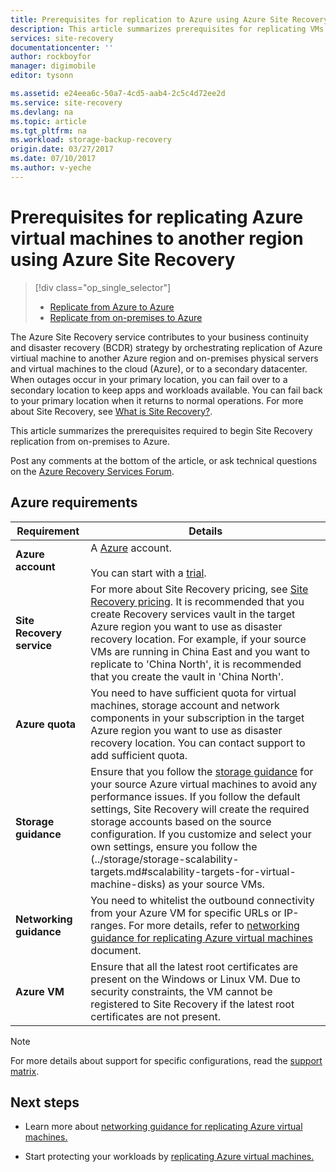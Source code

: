 ```yaml
---
title: Prerequisites for replication to Azure using Azure Site Recovery | Azure
description: This article summarizes prerequisites for replicating VMs and physical machines to Azure using the Azure Site Recovery service.
services: site-recovery
documentationcenter: ''
author: rockboyfor
manager: digimobile
editor: tysonn

ms.assetid: e24eea6c-50a7-4cd5-aab4-2c5c4d72ee2d
ms.service: site-recovery
ms.devlang: na
ms.topic: article
ms.tgt_pltfrm: na
ms.workload: storage-backup-recovery
origin.date: 03/27/2017
ms.date: 07/10/2017
ms.author: v-yeche
---
```


#  Prerequisites for replicating Azure virtual machines to another region using Azure Site Recovery

> [!div class="op_single_selector"]
> * [Replicate from Azure to Azure](site-recovery-azure-to-azure-prereq.md)
> * [Replicate from on-premises to Azure](site-recovery-prereq.md)

The Azure Site Recovery service contributes to your business continuity and disaster recovery (BCDR) strategy by orchestrating replication of Azure virtiual machine to another Azure region and on-premises physical servers and virtual machines to the cloud (Azure), or to a secondary datacenter. When outages occur in your primary location, you can fail over to a secondary location to keep apps and workloads available. You can fail back to your primary location when it returns to normal operations. For more about Site Recovery, see [What is Site Recovery?](site-recovery-overview.md).

This article summarizes the prerequisites required to begin Site Recovery replication from on-premises to Azure.

Post any comments at the bottom of the article, or ask technical questions on the [Azure Recovery Services Forum](https://social.msdn.microsoft.com/Forums/en-US/home?forum=hypervrecovmgr).

## Azure requirements

**Requirement** | **Details**
--- | ---
**Azure account** | A [Azure](http://azure.microsoft.com/) account.<br/><br/> You can start with a [trial](https://www.azure.cn/pricing/1rmb-trial/).
**Site Recovery service** | For more about Site Recovery pricing, see [Site Recovery pricing](https://www.azure.cn/pricing/details/site-recovery/). It is recommended that you create Recovery services vault in the target Azure region you want to use as disaster recovery location. For example, if your source VMs are running in China East and you want to replicate to 'China North', it is recommended that you create the vault in 'China North'.|
**Azure quota** | You need to have sufficient quota for virtual machines, storage account and network components in your subscription in the target Azure region you want to use as disaster recovery location. You can contact support to add sufficient quota.
**Storage guidance** | Ensure that you follow the [storage guidance](../storage/storage-scalability-targets.md#scalability-targets-for-virtual-machine-disks) for your source Azure virtual machines to avoid any performance issues. If you follow the default settings, Site Recovery will create the required storage accounts based on the source configuration. If you customize and select your own settings, ensure you follow the (../storage/storage-scalability-targets.md#scalability-targets-for-virtual-machine-disks) as your source VMs.
**Networking guidance** | You need to whitelist the outbound connectivity from your Azure VM for specific URLs or IP-ranges. For more details, refer to [networking guidance for replicating Azure virtual machines](site-recovery-azure-to-azure-networking-guidance.md) document.
**Azure VM** | Ensure that all the latest root certificates are present on the Windows or Linux VM. Due to security constraints, the VM cannot be registered to Site Recovery if the latest root certificates are not present.

>[!NOTE]
>For more details about support for specific configurations, read the [support matrix](site-recovery-support-matrix-azure-to-azure.md).

## Next steps
- Learn more about [networking guidance for replicating Azure virtual machines.](site-recovery-azure-to-azure-networking-guidance.md)

- Start protecting your workloads by [replicating Azure virtual machines.](site-recovery-azure-to-azure.md)